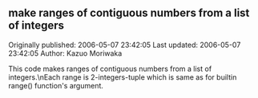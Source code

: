 ## make ranges of contiguous numbers from a list of integers 
Originally published: 2006-05-07 23:42:05 
Last updated: 2006-05-07 23:42:05 
Author: Kazuo Moriwaka 
 
This code makes ranges of contiguous numbers from a list of integers.\nEach range is 2-integers-tuple which is same as for builtin range() function's argument.